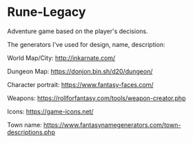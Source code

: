 # Rune-Legacy
Adventure game based on the player's decisions. 

The generators I've used for design, name, description:

World Map/City: http://inkarnate.com/

Dungeon Map: https://donjon.bin.sh/d20/dungeon/

Character portrait: https://www.fantasy-faces.com/

Weapons: https://rollforfantasy.com/tools/weapon-creator.php

Icons: https://game-icons.net/

Town name: https://www.fantasynamegenerators.com/town-descriptions.php